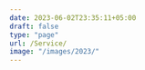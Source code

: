 ```yaml
---
date: 2023-06-02T23:35:11+05:00
draft: false
type: "page"
url: /Service/
image: "/images/2023/"
---
```





